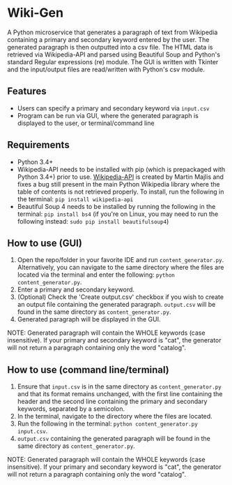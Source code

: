 # Wiki-Gen
A Python microservice that generates a paragraph of text from Wikipedia 
containing a primary and secondary keyword entered by the user. The generated 
paragraph is then outputted into a csv file. The HTML data is retrieved via 
Wikipedia-API and parsed using Beautiful Soup and Python's standard Regular 
expressions (re) module. The GUI is written with Tkinter and the input/output 
files are read/written with Python's csv module.
## Features
- Users can specify a primary and secondary keyword via ```input.csv```
- Program can be run via GUI, where the generated paragraph is displayed to the 
user, or terminal/command line
## Requirements
- Python 3.4+
- Wikipedia-API needs to be installed with pip (which is prepackaged with 
Python 3.4+) prior to use. 
[Wikipedia-API](https://github.com/martin-majlis/Wikipedia-API/) is created by
Martin Majlis and fixes a bug still present in the main Python Wikipedia 
library where the table of contents is not retrieved properly. To install, run 
the following in the terminal: ```pip install wikipedia-api```
- Beautiful Soup 4 needs to be installed by running the following in the 
terminal: ```pip install bs4``` (if you're on Linux, you may need to run the 
following instead: ```sudo pip install beautifulsoup4```)
## How to use (GUI)
1. Open the repo/folder in your favorite IDE and run 
```content_generator.py```. Alternatively, you can navigate to the same 
directory where the files are located via the terminal and enter the following: 
```python content_generator.py```.
2. Enter a primary and secondary keyword.
3. (Optional) Check the 'Create output.csv' checkbox if you wish to create an
output file containing the generated paragraph. ```output.csv``` will be found 
in the same directory as ```content_generator.py```.
4. Generated paragraph will be displayed in the GUI.
<!-- End of list -->
NOTE: Generated paragraph will contain the WHOLE keywords (case insensitive). 
If your primary and secondary keyword is "cat", the generator will not return a 
paragraph containing only the word "catalog".
## How to use (command line/terminal)
1. Ensure that ```input.csv``` is in the same directory as 
```content_generator.py``` and that its format remains unchanged, with the 
first line containing the header and the second line containing the primary and 
secondary keywords, separated by a semicolon.
2. In the terminal, navigate to the directory where the files are located.
3. Run the following in the terminal: ```python content_generator.py 
input.csv```.
4. ```output.csv``` containing the generated paragraph will be found in the 
same directory as ```content_generator.py```.
<!-- End of list -->
NOTE: Generated paragraph will contain the WHOLE keywords (case insensitive). 
If your primary and secondary keyword is "cat", the generator will not return a 
paragraph containing only the word "catalog".
